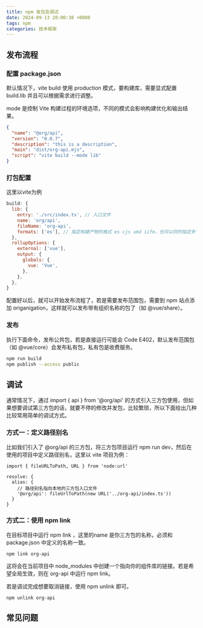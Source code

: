 ```yaml
---
title: npm 发包及调试
date: 2024-09-13 20:00:38 +0800
tags: npm
categories: 技术框架
---
```


## 发布流程
### 配置 package.json
默认情况下，vite build 使用 production 模式，要构建库，需要显式配置 build.lib 并且可以根据需求进行调整。

mode 是控制 Vite 构建过程的环境选项，不同的模式会影响构建优化和输出结果。
```json
{
  "name": "@org/api",
  "version": "0.0.7",
  "description": "this is a description",
  "main": "dist/org-api.mjs",
  "script": "vite build --mode lib"
}
```

### 打包配置
这里以vite为例
```javascript
build: {
  lib: {
    entry: './src/index.ts', // 入口文件
    name: 'org/api',
    fileName: 'org-api',
    formats: ['es'], // 指定构建产物的格式 es cjs umd iife，也可以同时指定多个
  },
  rollupOptions: {
    external: ['vue'],
    output: {
      globals: {
        vue: 'Vue',
      },
    },
  },
}
```
配置好以后，就可以开始发布流程了，若是需要发布范围包，需要到 npm 站点添加 origanigation，这样就可以发布带有组织名称的包了（如 @vue/share）。

### 发布
执行下面命令，发布公共包，若是直接运行可能会 Code E402，默认发布范围包（如 @vue/core）会发布私有包，私有包是收费服务。
```bash
npm run build
npm publish --access public
```

## 调试
通常情况下，通过 import { api } from '@org/api' 的方式引入三方包使用，但如果想要调试第三方包的话，就要不停的修改并发包，比较繁琐，所以下面给出几种比较常用简单的调试方式。

### 方式一：定义路径别名
比如我们引入了 @org/api 的三方包，将三方包项目运行 npm run dev，然后在使用的项目中定义路径别名，这里以 vite 项目为例：
```vue
import { fileURLToPath, URL } from 'node:url'

resolve: {
  alias: {
    // 路径别名指向本地的三方包入口文件
    '@org/api': fileUrlToPath(new URL('../org-api/index.ts'))
  }
}
```

### 方式二：使用 npm link
在目标项目中运行 npm link <name>，这里的name 是你三方包的名称，必须和 package.json 中定义的名称一致。

```node
npm link org-api
```

这将会在当前项目中 node_modules 中创建一个指向你的组件库的链接。若是希望全局生效，则在 org-api 中运行 npm link。

若是调试完成想要取消链接，使用 npm unlink 即可。

```node
npm unlink org-api
```

## 常见问题
